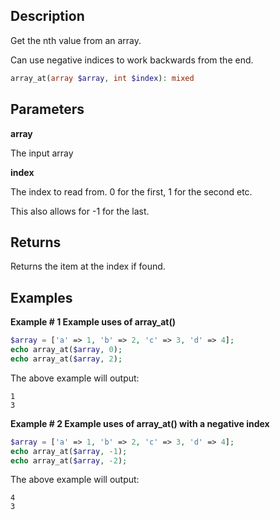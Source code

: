 ## Description

Get the nth value from an array.

Can use negative indices to work backwards from the end.

```php
array_at(array $array, int $index): mixed
```

## Parameters

**array**

The input array

**index**

The index to read from. 0 for the first, 1 for the second etc.

This also allows for -1 for the last.

## Returns

Returns the item at the index if found.

## Examples

**Example # 1 Example uses of array_at()**

```php
$array = ['a' => 1, 'b' => 2, 'c' => 3, 'd' => 4];
echo array_at($array, 0);
echo array_at($array, 2);
```

The above example will output:

```
1
3
```

**Example # 2 Example uses of array_at() with a negative index**

```php
$array = ['a' => 1, 'b' => 2, 'c' => 3, 'd' => 4];
echo array_at($array, -1);
echo array_at($array, -2);
```

The above example will output:

```
4
3
```